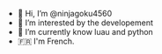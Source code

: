 - 👋 Hi, I’m @ninjagoku4560
- 👀 I’m interested by the developement
- 🌱 I’m currently know luau and python
- 🇫🇷 I'm French.
